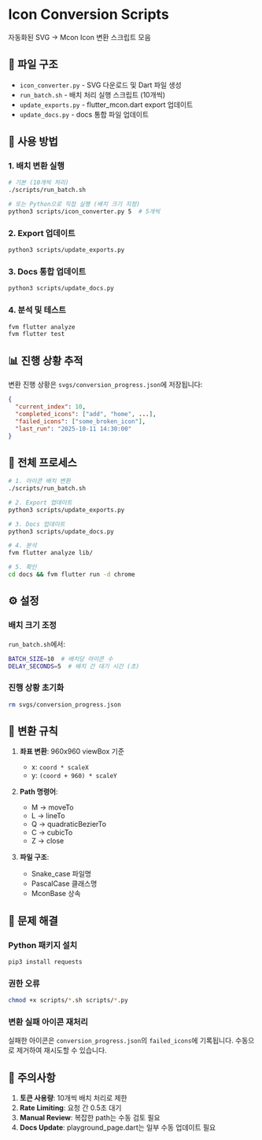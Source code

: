 # Icon Conversion Scripts

자동화된 SVG → Mcon Icon 변환 스크립트 모음

## 📁 파일 구조

- `icon_converter.py` - SVG 다운로드 및 Dart 파일 생성
- `run_batch.sh` - 배치 처리 실행 스크립트 (10개씩)
- `update_exports.py` - flutter_mcon.dart export 업데이트
- `update_docs.py` - docs 통합 파일 업데이트

## 🚀 사용 방법

### 1. 배치 변환 실행

```bash
# 기본 (10개씩 처리)
./scripts/run_batch.sh

# 또는 Python으로 직접 실행 (배치 크기 지정)
python3 scripts/icon_converter.py 5  # 5개씩
```

### 2. Export 업데이트

```bash
python3 scripts/update_exports.py
```

### 3. Docs 통합 업데이트

```bash
python3 scripts/update_docs.py
```

### 4. 분석 및 테스트

```bash
fvm flutter analyze
fvm flutter test
```

## 📊 진행 상황 추적

변환 진행 상황은 `svgs/conversion_progress.json`에 저장됩니다:

```json
{
  "current_index": 10,
  "completed_icons": ["add", "home", ...],
  "failed_icons": ["some_broken_icon"],
  "last_run": "2025-10-11 14:30:00"
}
```

## 🔄 전체 프로세스

```bash
# 1. 아이콘 배치 변환
./scripts/run_batch.sh

# 2. Export 업데이트
python3 scripts/update_exports.py

# 3. Docs 업데이트
python3 scripts/update_docs.py

# 4. 분석
fvm flutter analyze lib/

# 5. 확인
cd docs && fvm flutter run -d chrome
```

## ⚙️ 설정

### 배치 크기 조정

`run_batch.sh`에서:
```bash
BATCH_SIZE=10  # 배치당 아이콘 수
DELAY_SECONDS=5  # 배치 간 대기 시간 (초)
```

### 진행 상황 초기화

```bash
rm svgs/conversion_progress.json
```

## 🎯 변환 규칙

1. **좌표 변환**: 960x960 viewBox 기준
   - x: `coord * scaleX`
   - y: `(coord + 960) * scaleY`

2. **Path 명령어**:
   - M → moveTo
   - L → lineTo
   - Q → quadraticBezierTo
   - C → cubicTo
   - Z → close

3. **파일 구조**:
   - Snake_case 파일명
   - PascalCase 클래스명
   - MconBase 상속

## 🐛 문제 해결

### Python 패키지 설치

```bash
pip3 install requests
```

### 권한 오류

```bash
chmod +x scripts/*.sh scripts/*.py
```

### 변환 실패 아이콘 재처리

실패한 아이콘은 `conversion_progress.json`의 `failed_icons`에 기록됩니다.
수동으로 제거하여 재시도할 수 있습니다.

## 📝 주의사항

1. **토큰 사용량**: 10개씩 배치 처리로 제한
2. **Rate Limiting**: 요청 간 0.5초 대기
3. **Manual Review**: 복잡한 path는 수동 검토 필요
4. **Docs Update**: playground_page.dart는 일부 수동 업데이트 필요
